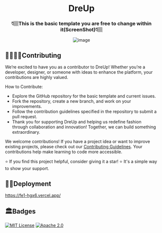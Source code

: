 <div align="center">
  <h1 align="center">DreUp</h1>
<h3>👇🏼This is the basic template you are free to change within it(ScreenShot)👇🏼</h3>

![image](https://github.com/user-attachments/assets/92a6ca56-0a5c-4c92-a3a1-4da6f10ca0d4)

</div>



## 🫱🏼‍🫲🏼Contributing

We’re excited to have you as a contributor to DreUp! Whether you’re a developer, designer, or someone with ideas to enhance the platform, your contributions are highly valued.

How to Contribute:

- Explore the GitHub repository for the basic template and current issues.
- Fork the repository, create a new branch, and work on your improvements.
- Follow the contribution guidelines specified in the repository to submit a pull request.
- Thank you for supporting DreUp and helping us redefine fashion through collaboration and innovation! Together, we can build something extraordinary.


We welcome contributions! If you have a project idea or want to improve existing projects, please check out our [Contributing Guidelines](https://github.com/vamus092/DreUp/blob/main/.github/CONTRIBUTION.md). Your contributions help make learning to code more accessible.

⭐ If you find this project helpful, consider giving it a star! ⭐ It's a simple way to show your support.

## 🔗🔗Deployment
https://fe1-hgx6.vercel.app/ 

## 🏛️Badges

[![MIT License](https://img.shields.io/badge/License-MIT-green.svg)](https://choosealicense.com/licenses/mit/)
[![Apache 2.0](https://img.shields.io/badge/Apache-2.0-purple.svg)](https://choosealicense.com/licenses/apache-2.0/)

